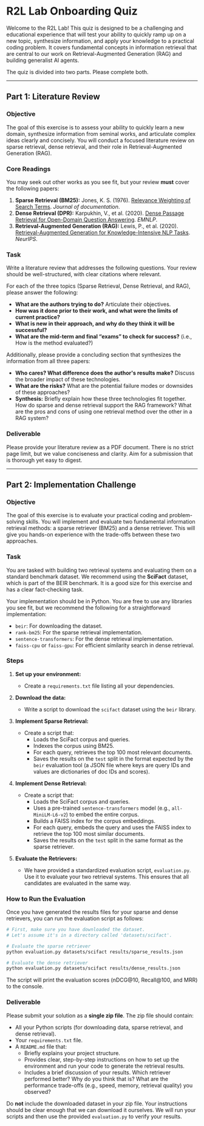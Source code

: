 # R2L Lab Onboarding Quiz

Welcome to the R2L Lab! This quiz is designed to be a challenging and educational experience that will test your ability to quickly ramp up on a new topic, synthesize information, and apply your knowledge to a practical coding problem. It covers fundamental concepts in information retrieval that are central to our work on Retrieval-Augmented Generation (RAG) and building generalist AI agents.

The quiz is divided into two parts. Please complete both.

---


## Part 1: Literature Review


### Objective

The goal of this exercise is to assess your ability to quickly learn a new domain, synthesize information from seminal works, and articulate complex ideas clearly and concisely. You will conduct a focused literature review on sparse retrieval, dense retrieval, and their role in Retrieval-Augmented Generation (RAG).


### Core Readings

You may seek out other works as you see fit, but your review **must** cover the following papers:

1.  **Sparse Retrieval (BM25):** Jones, K. S. (1976). [Relevance Weighting of Search Terms](https://www.staff.city.ac.uk/~sbrp622/papers/RSJ76.pdf). *Journal of documentation*.
2.  **Dense Retrieval (DPR):** Karpukhin, V., et al. (2020). [Dense Passage Retrieval for Open-Domain Question Answering](https://arxiv.org/abs/2004.04906). *EMNLP*.
3.  **Retrieval-Augmented Generation (RAG):** Lewis, P., et al. (2020). [Retrieval-Augmented Generation for Knowledge-Intensive NLP Tasks](https://arxiv.org/abs/2005.11401). *NeurIPS*.


### Task

Write a literature review that addresses the following questions. Your review should be well-structured, with clear citations where relevant.

For each of the three topics (Sparse Retrieval, Dense Retrieval, and RAG), please answer the following:

*   **What are the authors trying to do?** Articulate their objectives.
*   **How was it done prior to their work, and what were the limits of current practice?**
*   **What is new in their approach, and why do they think it will be successful?**
*   **What are the mid-term and final “exams” to check for success?** (i.e., How is the method evaluated?)

Additionally, please provide a concluding section that synthesizes the information from all three papers:

*   **Who cares? What difference does the author's results make?** Discuss the broader impact of these technologies.
*   **What are the risks?** What are the potential failure modes or downsides of these approaches?
*   **Synthesis:** Briefly explain how these three technologies fit together. How do sparse and dense retrieval support the RAG framework? What are the pros and cons of using one retrieval method over the other in a RAG system?


### Deliverable

Please provide your literature review as a PDF document. There is no strict page limit, but we value conciseness and clarity. Aim for a submission that is thorough yet easy to digest.


---


## Part 2: Implementation Challenge


### Objective

The goal of this exercise is to evaluate your practical coding and problem-solving skills. You will implement and evaluate two fundamental information retrieval methods: a sparse retriever (BM25) and a dense retriever. This will give you hands-on experience with the trade-offs between these two approaches.


### Task

You are tasked with building two retrieval systems and evaluating them on a standard benchmark dataset. We recommend using the **SciFact** dataset, which is part of the BEIR benchmark. It is a good size for this exercise and has a clear fact-checking task.

Your implementation should be in Python. You are free to use any libraries you see fit, but we recommend the following for a straightforward implementation:
*   `beir`: For downloading the dataset.
*   `rank-bm25`: For the sparse retrieval implementation.
*   `sentence-transformers`: For the dense retrieval implementation.
*   `faiss-cpu` or `faiss-gpu`: For efficient similarity search in dense retrieval.


### Steps

1.  **Set up your environment:**
    *   Create a `requirements.txt` file listing all your dependencies.

2.  **Download the data:**
    *   Write a script to download the `scifact` dataset using the `beir` library.

3.  **Implement Sparse Retrieval:**
    *   Create a script that:
        *   Loads the SciFact corpus and queries.
        *   Indexes the corpus using BM25.
        *   For each query, retrieves the top 100 most relevant documents.
        *   Saves the results on the `test` split in the format expected by the `beir` evaluation tool (a JSON file where keys are query IDs and values are dictionaries of doc IDs and scores).

4.  **Implement Dense Retrieval:**
    *   Create a script that:
        *   Loads the SciFact corpus and queries.
        *   Uses a pre-trained `sentence-transformers` model (e.g., `all-MiniLM-L6-v2`) to embed the entire corpus.
        *   Builds a FAISS index for the corpus embeddings.
        *   For each query, embeds the query and uses the FAISS index to retrieve the top 100 most similar documents.
        *   Saves the results on the `test` split in the same format as the sparse retriever.

5.  **Evaluate the Retrievers:**
    *   We have provided a standardized evaluation script, `evaluation.py`. Use it to evaluate your two retrieval systems. This ensures that all candidates are evaluated in the same way.


### How to Run the Evaluation

Once you have generated the results files for your sparse and dense retrievers, you can run the evaluation script as follows:

```bash
# First, make sure you have downloaded the dataset.
# Let's assume it's in a directory called 'datasets/scifact'.

# Evaluate the sparse retriever
python evaluation.py datasets/scifact results/sparse_results.json

# Evaluate the dense retriever
python evaluation.py datasets/scifact results/dense_results.json
```
The script will print the evaluation scores (nDCG@10, Recall@100, and MRR) to the console.

### Deliverable

Please submit your solution as a **single zip file**. The zip file should contain:

*   All your Python scripts (for downloading data, sparse retrieval, and dense retrieval).
*   Your `requirements.txt` file.
*   A `README.md` file that:
    *   Briefly explains your project structure.
    *   Provides clear, step-by-step instructions on how to set up the environment and run your code to generate the retrieval results.
    *   Includes a brief discussion of your results. Which retriever performed better? Why do you think that is? What are the performance trade-offs (e.g., speed, memory, retrieval quality) you observed?

Do **not** include the downloaded dataset in your zip file. Your instructions should be clear enough that we can download it ourselves. We will run your scripts and then use the provided `evaluation.py` to verify your results.
